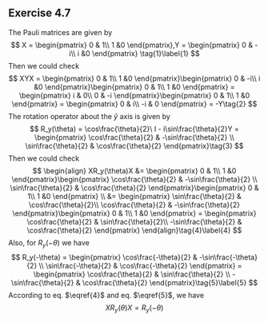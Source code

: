 ## Exercise 4.7

The Pauli matrices are given by
$$
X = \begin{pmatrix}
0 & 1\\ 1 &0
\end{pmatrix},Y = \begin{pmatrix}
0 & -i\\ i &0
\end{pmatrix} \tag{1}\label{1}
$$
Then we could check
$$
XYX = \begin{pmatrix}
0 & 1\\ 1 &0
\end{pmatrix}\begin{pmatrix}
0 & -i\\ i &0
\end{pmatrix}\begin{pmatrix}
0 & 1\\ 1 &0
\end{pmatrix} = \begin{pmatrix}
i & 0\\ 0 & -i
\end{pmatrix}\begin{pmatrix}
0 & 1\\ 1 &0
\end{pmatrix} = \begin{pmatrix}
0 & i\\ -i & 0
\end{pmatrix} = -Y\tag{2}
$$
The rotation operator about the $\hat{y}$ axis is given by
$$
R_y(\theta) = \cos\frac{\theta}{2}\ I - i\sin\frac{\theta}{2}Y = \begin{pmatrix}
\cos\frac{\theta}{2} & -\sin\frac{\theta}{2} \\ \sin\frac{\theta}{2} & \cos\frac{\theta}{2}
\end{pmatrix}\tag{3}
$$
Then we could check
$$
\begin{align}
XR_y(\theta)X &= \begin{pmatrix}
0 & 1\\ 1 &0
\end{pmatrix}\begin{pmatrix}
\cos\frac{\theta}{2} & -\sin\frac{\theta}{2} \\ \sin\frac{\theta}{2} & \cos\frac{\theta}{2}
\end{pmatrix}\begin{pmatrix}
0 & 1\\ 1 &0
\end{pmatrix} \\
&= \begin{pmatrix}
\sin\frac{\theta}{2} & \cos\frac{\theta}{2}\\ \cos\frac{\theta}{2} & -\sin\frac{\theta}{2}
\end{pmatrix}\begin{pmatrix}
0 & 1\\ 1 &0
\end{pmatrix} = \begin{pmatrix}
\cos\frac{\theta}{2} & \sin\frac{\theta}{2}\\ -\sin\frac{\theta}{2} & \cos\frac{\theta}{2}
\end{pmatrix} 
\end{align}\tag{4}\label{4}
$$
Also, for $R_y(-\theta)$ we have
$$
R_y(-\theta) = \begin{pmatrix}
\cos\frac{-\theta}{2} & -\sin\frac{-\theta}{2} \\ \sin\frac{-\theta}{2} & \cos\frac{-\theta}{2}
\end{pmatrix} = \begin{pmatrix}
\cos\frac{\theta}{2} & \sin\frac{\theta}{2} \\ -\sin\frac{\theta}{2} & \cos\frac{\theta}{2}
\end{pmatrix}\tag{5}\label{5}
$$
According to eq. $\eqref{4}$ and eq. $\eqref{5}$, we have
$$
XR_y(\theta)X = R_y(-\theta)\tag{6}
$$
